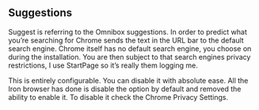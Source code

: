 ## Suggestions

Suggest is referring to the Omnibox suggestions. In order to predict what you’re searching for Chrome sends the text in the URL bar to the default search engine. Chrome itself has no default search engine, you choose on during the installation. You are then subject to that search engines privacy restrictions, I use StartPage so it’s really them logging me.

This is entirely configurable. You can disable it with absolute ease. All the Iron browser has done is disable the option by default and removed the ability to enable it. To disable it check the Chrome Privacy Settings.